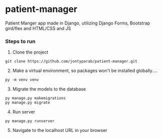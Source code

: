 # patient-manager
Patient Manger app made in Django, utilizing Django Forms, Bootstrap gird/flex and HTML/CSS and JS

### Steps to run
1. Clone the project
```
git clone https://github.com/jontyparab/patient-manager.git
```
2. Make a virtual environment, so packages won't be installed globally....
```
py -m venv venv
```
3. Migrate the models to the database
```
py manage.py makemigrations
py manage.py migrate
```
4. Run server
```
py manage.py runserver
```
5. Navigate to the localhost URL in your browser
